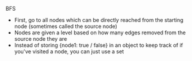 BFS

- First, go to all nodes which can be directly reached from the starting node (sometimes called the source node)
- Nodes are given a level based on how many edges removed from the source node they are
- Instead of storing {node1: true / false} in an object to keep track of if you've visited a node, you can just use a set
